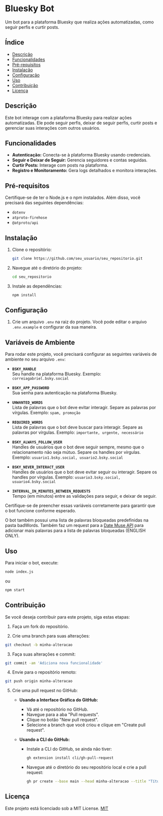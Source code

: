 # Bluesky Bot

Um bot para a plataforma Bluesky que realiza ações automatizadas, como seguir perfis e curtir posts.

## Índice

- [Descrição](#descrição)
- [Funcionalidades](#funcionalidades)
- [Pré-requisitos](#pré-requisitos)
- [Instalação](#instalação)
- [Configuração](#configuração)
- [Uso](#uso)
- [Contribuição](#contribuição)
- [Licença](#licença)

## Descrição

Este bot interage com a plataforma Bluesky para realizar ações automatizadas. Ele pode seguir perfis, deixar de seguir perfis, curtir posts e gerenciar suas interações com outros usuários.

## Funcionalidades

- **Autenticação:** Conecta-se à plataforma Bluesky usando credenciais.
- **Seguir e Deixar de Seguir:** Gerencia seguidores e contas seguidas.
- **Curtir Posts:** Interage com posts na plataforma.
- **Registro e Monitoramento:** Gera logs detalhados e monitora interações.

## Pré-requisitos

Certifique-se de ter o Node.js e o npm instalados. Além disso, você precisará das seguintes dependências:

- `dotenv`
- `atproto-firehose`
- `@atproto/api`

## Instalação

1. Clone o repositório:

    ```bash
    git clone https://github.com/seu_usuario/seu_repositorio.git
    ```

2. Navegue até o diretório do projeto:

    ```bash
    cd seu_repositorio
    ```

3. Instale as dependências:

    ```bash
    npm install
    ```

## Configuração

1. Crie um arquivo `.env` na raiz do projeto. Você pode editar o arquivo `.env.example` e configurar da sua maneira.


## Variáveis de Ambiente

Para rodar este projeto, você precisará configurar as seguintes variáveis de ambiente no seu arquivo `.env`:

- **`BSKY_HANDLE`**  
  Seu handle na plataforma Bluesky. Exemplo: `correiagabriel.bsky.social`

- **`BSKY_APP_PASSWORD`**  
  Sua senha para autenticação na plataforma Bluesky.

- **`UNWANTED_WORDS`**  
  Lista de palavras que o bot deve evitar interagir. Separe as palavras por vírgulas. Exemplo: `spam, promoção`

- **`REQUIRED_WORDS`**  
  Lista de palavras que o bot deve buscar para interagir. Separe as palavras por vírgulas. Exemplo: `importante, urgente, necessário`

- **`BSKY_ALWAYS_FOLLOW_USER`**  
  Handles de usuários que o bot deve seguir sempre, mesmo que o relacionamento não seja mútuo. Separe os handles por vírgulas. Exemplo: `usuario1.bsky.social, usuario2.bsky.social`

- **`BSKY_NEVER_INTERACT_USER`**  
  Handles de usuários que o bot deve evitar seguir ou interagir. Separe os handles por vírgulas. Exemplo: `usuario3.bsky.social, usuario4.bsky.social`

- **`INTERVAL_IN_MINUTES_BETWEEN_REQUESTS`**  
  Tempo (em minutos) entre as validações para seguir, e deixar de seguir.

Certifique-se de preencher essas variáveis corretamente para garantir que o bot funcione conforme esperado.

O bot também possui uma lista de palavras bloqueadas predefinidas na pasta badWords.
Também faz um request para a [Date Muse API](https://www.datamuse.com/api/) para adicionar mais palavras para a lista de palavras bloqueadas (ENGLISH ONLY).

## Uso

Para iniciar o bot, execute:
```bash
node index.js
```
ou

```bash
npm start
```

## Contribuição
Se você deseja contribuir para este projeto, siga estas etapas:

1. Faça um fork do repositório.

2. Crie uma branch para suas alterações:
```bash
git checkout -b minha-alteracao
```
3. Faça suas alterações e commit:
```bash
git commit -am 'Adiciona nova funcionalidade'
```
4. Envie para o repositório remoto:
```bash
git push origin minha-alteracao
```
5. Crie uma pull request no GitHub:

    - **Usando a Interface Gráfica do GitHub:**
      - Vá até o repositório no GitHub.
      - Navegue para a aba "Pull requests".
      - Clique no botão "New pull request".
      - Selecione a branch que você criou e clique em "Create pull request".

    - **Usando a CLI do GitHub:**
      - Instale a CLI do GitHub, se ainda não tiver:
        ```bash
        gh extension install cli/gh-pull-request
        ```
      - Navegue até o diretório do seu repositório local e crie a pull request:
        ```bash
        gh pr create --base main --head minha-alteracao --title "Título da Pull Request" --body "Descrição da Pull Request"
        ```
## Licença
Este projeto está licenciado sob a MIT License. 
[MIT](https://choosealicense.com/licenses/mit/)